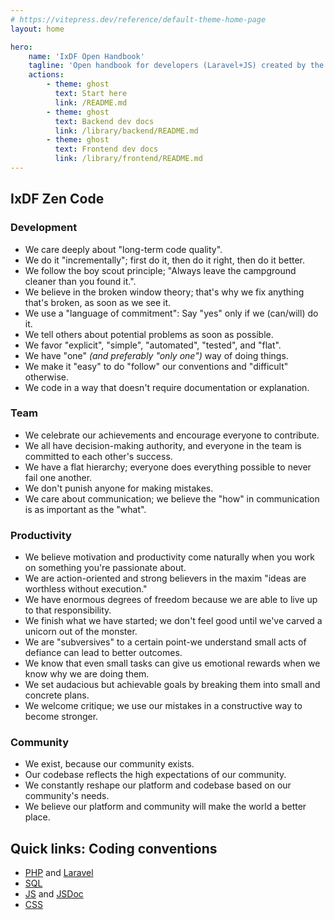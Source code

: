 ```yaml
---
# https://vitepress.dev/reference/default-theme-home-page
layout: home

hero:
    name: 'IxDF Open Handbook'
    tagline: 'Open handbook for developers (Laravel+JS) created by the IxDF tech team.'
    actions:
        - theme: ghost
          text: Start here
          link: /README.md
        - theme: ghost
          text: Backend dev docs
          link: /library/backend/README.md
        - theme: ghost
          text: Frontend dev docs
          link: /library/frontend/README.md
---
```


<section class="container" style="max-width: 1152px; margin: 0 auto">
    <h2 class="h2 !m-0">IxDF Zen Code</h2>
    <div class="grid-container ixdf-zen-code">
        <div class="grid-item">
            <h3 class="h3">Development</h3>
            <ul class="zen-section text-left md:text-justify">
                <li>We care deeply about "long-term code quality".</li>
                <li>We do it "incrementally"; first do it, then do it right, then do it better.</li>
                <li>We follow the boy scout principle; "Always leave the campground cleaner than you found it.".</li>
                <li>We believe in the broken window theory; that's why we fix anything that's broken, as soon as we see it.</li>
                <li>We use a "language of commitment": Say "yes" only if we (can/will) do it.</li>
                <li>We tell others about potential problems as soon as possible.</li>
                <li>We favor "explicit", "simple", "automated", "tested", and "flat".</li>
                <li>We have "one" <i>(and preferably "only one")</i> way of doing things.</li>
                <li>We make it "easy" to do "follow" our conventions and "difficult" otherwise.</li>
                <li>We code in a way that doesn't require documentation or explanation.</li>
            </ul>
            <h3 class="h3">Team</h3>
            <ul class="zen-section">
                <li>We celebrate our achievements and encourage everyone to contribute.</li>
                <li>We all have decision-making authority, and everyone in the team is committed to each other's success.</li>
                <li>We have a flat hierarchy; everyone does everything possible to never fail one another.</li>
                <li>We don't punish anyone for making mistakes.</li>
                <li>We care about communication; we believe the "how" in communication is as important as the "what".</li>
            </ul>
        </div>
        <div class="grid-item">
            <h3 class="h3">Productivity</h3>
            <ul class="zen-section">
                <li>We believe motivation and productivity come naturally when you work on something you're passionate about.</li>
                <li>We are action-oriented and strong believers in the maxim "ideas are worthless without execution."</li>
                <li>We have enormous degrees of freedom because we are able to live up to that responsibility.</li>
                <li>We finish what we have started; we don't feel good until we've carved a unicorn out of the monster.</li>
                <li>We are "subversives" to a certain point-we understand small acts of defiance can lead to better outcomes.</li>
                <li>We know that even small tasks can give us emotional rewards when we know why we are doing them.</li>
                <li>We set audacious but achievable goals by breaking them into small and concrete plans.</li>
                <li>We welcome critique; we use our mistakes in a constructive way to become stronger.</li>
            </ul>
            <h3 class="h3">Community</h3>
            <ul class="zen-section">
                <li>We exist, because our community exists.</li>
                <li>Our codebase reflects the high expectations of our community.</li>
                <li>We constantly reshape our platform and codebase based on our community's needs.</li>
                <li>We believe our platform and community will make the world a better place.</li>
            </ul>
        </div>
    </div>
</section>

<section class="container">
<h2 class="h2">Quick links: Coding conventions</h2>
            <ul class="ul list-disc">
                <li><a href="/library/backend/conventions-php.html">PHP</a> and <a href="/library/backend/conventions-laravel.html">Laravel</a></li>
                <li><a href="/library/backend/conventions-sql.html">SQL</a></li>
                <li><a href="/library/frontend/conventions-js.html">JS</a> and <a href="/library/frontend/conventions-jsdoc.html">JSDoc</a></li>
                <li><a href="/library/frontend/conventions-css.html">CSS</a></li>
            </ul>
</section>
